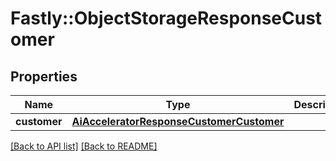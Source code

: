 # Fastly::ObjectStorageResponseCustomer

## Properties

| Name | Type | Description | Notes |
| ---- | ---- | ----------- | ----- |
| **customer** | [**AiAcceleratorResponseCustomerCustomer**](AiAcceleratorResponseCustomerCustomer.md) |  | [optional] |

[[Back to API list]](../../README.md#endpoints) [[Back to README]](../../README.md)

